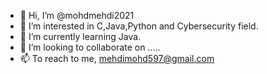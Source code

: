 - 👋 Hi, I’m @mohdmehdi2021
- 👀 I’m interested in C,Java,Python and Cybersecurity field.
- 🌱 I’m currently learning Java.
- 💞️ I’m looking to collaborate on .....
- 📫 To reach to me, mehdimohd597@gmail.com

<!---
mohdmehdi2021/mohdmehdi2021 is a ✨ special ✨ repository because its `README.md` (this file) appears on your GitHub profile.
You can click the Preview link to take a look at your changes.
--->
